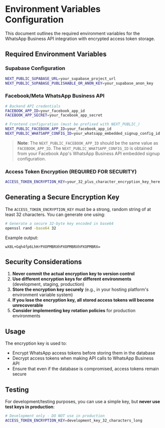 # Environment Variables Configuration

This document outlines the required environment variables for the WhatsApp Business API integration with encrypted access token storage.

## Required Environment Variables

### Supabase Configuration

```bash
NEXT_PUBLIC_SUPABASE_URL=your_supabase_project_url
NEXT_PUBLIC_SUPABASE_PUBLISHABLE_OR_ANON_KEY=your_supabase_anon_key
```

### Facebook/Meta WhatsApp Business API

```bash
# Backend API credentials
FACEBOOK_APP_ID=your_facebook_app_id
FACEBOOK_APP_SECRET=your_facebook_app_secret

# Frontend configuration (must be prefixed with NEXT_PUBLIC_)
NEXT_PUBLIC_FACEBOOK_APP_ID=your_facebook_app_id
NEXT_PUBLIC_WHATSAPP_CONFIG_ID=your_whatsapp_embedded_signup_config_id
```

> **Note**: The `NEXT_PUBLIC_FACEBOOK_APP_ID` should be the same value as `FACEBOOK_APP_ID`. The `NEXT_PUBLIC_WHATSAPP_CONFIG_ID` is obtained from your Facebook App's WhatsApp Business API embedded signup configuration.

### Access Token Encryption (REQUIRED FOR SECURITY)

```bash
ACCESS_TOKEN_ENCRYPTION_KEY=your_32_plus_character_encryption_key_here
```

## Generating a Secure Encryption Key

The `ACCESS_TOKEN_ENCRYPTION_KEY` must be a strong, random string of at least 32 characters. You can generate one using:

```bash
# Generate a secure 32-byte key encoded in base64
openssl rand -base64 32
```

Example output:

```
wX8L+Gqh4fp6LhHrPXOPMBRXhPXOPMBRXhPXOPMBRX=
```

## Security Considerations

1. **Never commit the actual encryption key to version control**
2. **Use different encryption keys for different environments** (development, staging, production)
3. **Store the encryption key securely** (e.g., in your hosting platform's environment variable system)
4. **If you lose the encryption key, all stored access tokens will become unrecoverable**
5. **Consider implementing key rotation policies** for production environments

## Usage

The encryption key is used to:

- Encrypt WhatsApp access tokens before storing them in the database
- Decrypt access tokens when making API calls to WhatsApp Business API
- Ensure that even if the database is compromised, access tokens remain secure

## Testing

For development/testing purposes, you can use a simple key, but **never use test keys in production**:

```bash
# Development only - DO NOT use in production
ACCESS_TOKEN_ENCRYPTION_KEY=development_key_32_characters_long
```
